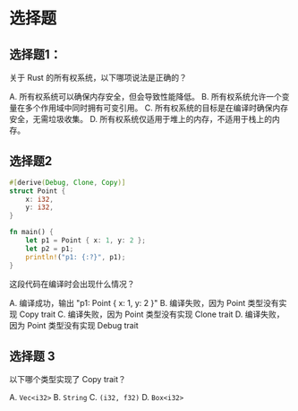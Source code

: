 # 选择题


## 选择题1：

关于 Rust 的所有权系统，以下哪项说法是正确的？

A. 所有权系统可以确保内存安全，但会导致性能降低。
B. 所有权系统允许一个变量在多个作用域中同时拥有可变引用。
C. 所有权系统的目标是在编译时确保内存安全，无需垃圾收集。
D. 所有权系统仅适用于堆上的内存，不适用于栈上的内存。


## 选择题2

```rust
#[derive(Debug, Clone, Copy)]
struct Point {
    x: i32,
    y: i32,
}

fn main() {
    let p1 = Point { x: 1, y: 2 };
    let p2 = p1;
    println!("p1: {:?}", p1);
}
```
这段代码在编译时会出现什么情况？

A. 编译成功，输出 "p1: Point { x: 1, y: 2 }"
B. 编译失败，因为 Point 类型没有实现 Copy trait
C. 编译失败，因为 Point 类型没有实现 Clone trait
D. 编译失败，因为 Point 类型没有实现 Debug trait

## 选择题 3

以下哪个类型实现了 Copy trait？

A. `Vec<i32>`
B. `String`
C. `(i32, f32)`
D. `Box<i32>`